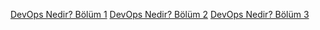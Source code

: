 [DevOps Nedir? Bölüm 1](DevOpsNedir-Bolum-1.md)
[DevOps Nedir? Bölüm 2](DevOpsNedir-Bolum-2.md)
[DevOps Nedir? Bölüm 3](DevOpsNedir-Bolum-3.md)
